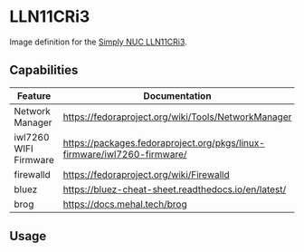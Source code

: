# LLN11CRi3

Image definition for the [Simply NUC LLN11CRi3](https://simplynuc.com/product/lln11cri3).

## Capabilities 

|Feature|Documentation|
|---|---|
|Network Manager|https://fedoraproject.org/wiki/Tools/NetworkManager|
|iwl7260 WIFI Firmware|https://packages.fedoraproject.org/pkgs/linux-firmware/iwl7260-firmware/|
|firewalld|https://fedoraproject.org/wiki/Firewalld|
|bluez|https://bluez-cheat-sheet.readthedocs.io/en/latest/|
|brog|https://docs.mehal.tech/brog|

## Usage


